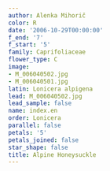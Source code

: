 ```yaml
---
author: Alenka Mihorič
color: R
date: '2006-10-29T00:00:00'
f_end: '7'
f_start: '5'
family: Caprifoliaceae
flower_type: C
image:
- M_006040502.jpg
- M_006040501.jpg
latin: Lonicera alpigena
lead: M_006040502.jpg
lead_sample: false
name: index.en
order: Lonicera
parallel: false
petals: '5'
petals_joined: false
star_shape: false
title: Alpine Honeysuckle
---
```

